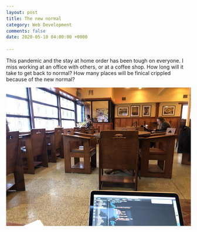 ```yaml
---
layout: post
title: The new normal
category: Web Development
comments: false
date: 2020-05-10 04:00:00 +0000

---
```

This pandemic and the stay at home order has been tough on everyone. I miss working at an office with others, or at a coffee shop. How long will it take to get back to normal? How many places will be finical crippled because of the new normal? 

![This seems like a distant memory](/uploads/IMG_5932.JPG "This seems like a distant memory")